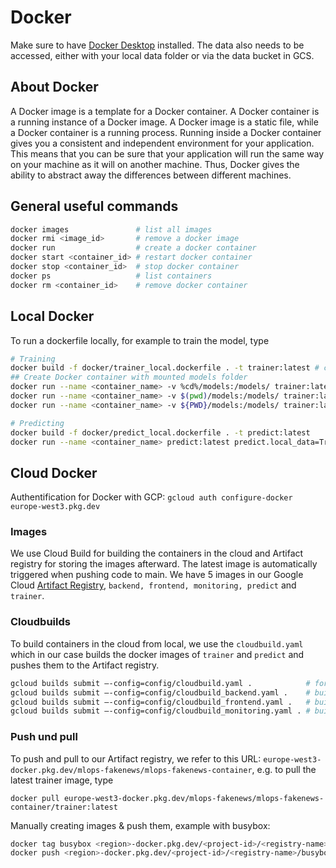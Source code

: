 # Docker
Make sure to have [Docker Desktop](https://docs.docker.com/desktop/install/windows-install/) installed. The data also needs to be accessed, either with your local data folder or via the data bucket in GCS.

## About Docker
A Docker image is a template for a Docker container. A Docker container is a running instance of a Docker image. A Docker image is a static file, while a Docker container is a running process. Running inside a Docker container gives you a consistent and independent environment for your application. This means that you can be sure that your application will run the same way on your machine as it will on another machine. Thus, Docker gives the ability to abstract away the differences between different machines.

## General useful commands
```bash
docker images               # list all images
docker rmi <image_id>       # remove a docker image
docker run                  # create a docker container
docker start <container_id> # restart docker container
docker stop <container_id>  # stop docker container
docker ps                   # list containers
docker rm <container_id>    # remove docker container
```

## Local Docker
To run a dockerfile locally, for example to train the model, type
```bash
# Training
docker build -f docker/trainer_local.dockerfile . -t trainer:latest # creates a docker image
## Create Docker container with mounted models folder
docker run --name <container_name> -v %cd%/models:/models/ trainer:latest train.local_data=True train.local_wandb=True <model.dropout_rate=0.3 train.batch_size=8> # Windows command line
docker run --name <container_name> -v $(pwd)/models:/models/ trainer:latest # for Powershell/Linux
docker run --name <container_name> -v ${PWD}/models:/models/ trainer:latest # if something else does not work

# Predicting
docker build -f docker/predict_local.dockerfile . -t predict:latest
docker run --name <container_name> predict:latest predict.local_data=True predict.local_wandb=True
```

## Cloud Docker

Authentification for Docker with GCP: `gcloud auth configure-docker europe-west3.pkg.dev`

### Images
We use Cloud Build for building the containers in the cloud and Artifact registry for storing the images afterward. The latest image is automatically triggered when pushing code to main. We have 5 images in our Google Cloud [Artifact Registry](https://console.cloud.google.com/artifacts/docker/mlops-fakenews/europe-west3/mlops-fakenews-container?project=mlops-fakenews), `backend, frontend, monitoring, predict` and `trainer`.

### Cloudbuilds
To build containers in the cloud from local, we use the `cloudbuild.yaml` which in our case builds the docker images of `trainer` and `predict` and pushes them to the Artifact registry.

```bash
gcloud builds submit —-config=config/cloudbuild.yaml .            # for trainer and predict
gcloud builds submit —-config=config/cloudbuild_backend.yaml .    # builds, pushes and deploys
gcloud builds submit —-config=config/cloudbuild_frontend.yaml .   # builds, pushes and deploys
gcloud builds submit —-config=config/cloudbuild_monitoring.yaml . # builds, pushes and deploys
```

### Push und pull
To push and pull to our Artifact registry, we refer to this URL: `europe-west3-docker.pkg.dev/mlops-fakenews/mlops-fakenews-container`, e.g. to pull the latest trainer image, type

`docker pull europe-west3-docker.pkg.dev/mlops-fakenews/mlops-fakenews-container/trainer:latest`

Manually creating images & push them, example with busybox:
```bash
docker tag busybox <region>-docker.pkg.dev/<project-id>/<registry-name>/busybox:latest
docker push <region>-docker.pkg.dev/<project-id>/<registry-name>/busybox:latest
```
